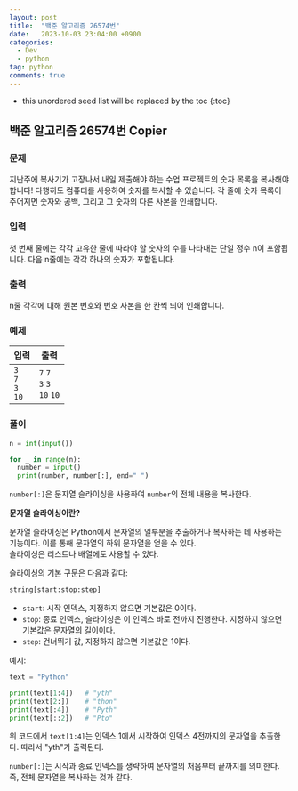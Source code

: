 ```yaml
---
layout: post
title:  "백준 알고리즘 26574번"
date:   2023-10-03 23:04:00 +0900
categories: 
  - Dev
  - python
tag: python
comments: true
---
```


* this unordered seed list will be replaced by the toc
{:toc}

## 백준 알고리즘 26574번 Copier

### 문제

지난주에 복사기가 고장나서 내일 제출해야 하는 수업 프로젝트의 숫자 목록을 복사해야 합니다! 다행히도 컴퓨터를 사용하여 숫자를 복사할 수 있습니다. 각 줄에 숫자 목록이 주어지면 숫자와 공백, 그리고 그 숫자의 다른 사본을 인쇄합니다.

### 입력

첫 번째 줄에는 각각 고유한 줄에 따라야 할 숫자의 수를 나타내는 단일 정수 n이 포함됩니다. 다음 n줄에는 각각 하나의 숫자가 포함됩니다.

### 출력

n줄 각각에 대해 원본 번호와 번호 사본을 한 칸씩 띄어 인쇄합니다.

### 예제

| 입력 | 출력 |
| --- | --- |
| `3` <br/> `7` <br/> `3` <br/> `10` | `7` `7` <br/> `3` `3` <br/> `10` `10` |

### 풀이

```py
n = int(input())

for _ in range(n):
  number = input()
  print(number, number[:], end=" ")
```

`number[:]`은 문자열 슬라이싱을 사용하여 `number`의 전체 내용을 복사한다.

**문자열 슬라이싱이란?**

문자열 슬라이싱은 Python에서 문자열의 일부분을 추출하거나 복사하는 데 사용하는 기능이다. 이를 통해 문자열의 하위 문자열을 얻을 수 있다.  
슬라이싱은 리스트나 배열에도 사용할 수 있다.  

슬라이싱의 기본 구문은 다음과 같다:

```py
string[start:stop:step]
```

- `start`: 시작 인덱스, 지정하지 않으면 기본값은 0이다.
- `stop`: 종료 인덱스, 슬라이싱은 이 인덱스 바로 전까지 진행한다. 지정하지 않으면 기본값은 문자열의 길이이다.
- `step`: 건너뛰기 값, 지정하지 않으면 기본값은 1이다.

예시:

```py
text = "Python"

print(text[1:4])   # "yth"
print(text[2:])    # "thon"
print(text[:4])    # "Pyth"
print(text[::2])   # "Pto"
```

위 코드에서 `text[1:4]`는 인덱스 1에서 시작하여 인덱스 4전까지의 문자열을 추출한다. 따라서 "yth"가 출력된다.

`number[:]`는 시작과 종료 인덱스를 생략하여 문자열의 처음부터 끝까지를 의미한다. 즉, 전체 문자열을 복사하는 것과 같다.
